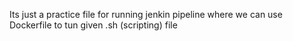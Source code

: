 Its just a practice file for running jenkin pipeline where we can use Dockerfile to tun given .sh (scripting) file
